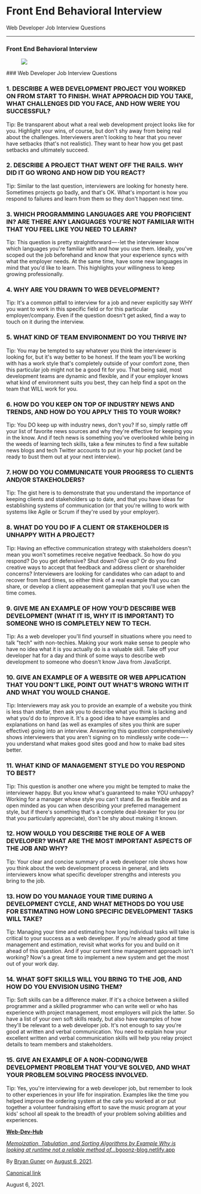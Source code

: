 # Front End Behavioral Interview

Web Developer Job Interview Questions

---

### Front End Behavioral Interview

<figure><img src="https://cdn-images-1.medium.com/max/800/0*h1f0wDTq6vj_V8QS.png" class="graf-image" /></figure>### Web Developer Job Interview Questions

### 1. DESCRIBE A WEB DEVELOPMENT PROJECT YOU WORKED ON FROM START TO FINISH. WHAT APPROACH DID YOU TAKE, WHAT CHALLENGES DID YOU FACE, AND HOW WERE YOU SUCCESSFUL?

Tip: Be transparent about what a real web development project looks like for you. Highlight your wins, of course, but don't shy away from being real about the challenges. Interviewers aren't looking to hear that you never have setbacks (that's not realistic). They want to hear how you get past setbacks and ultimately succeed.

### 2. DESCRIBE A PROJECT THAT WENT OFF THE RAILS. WHY DID IT GO WRONG AND HOW DID YOU REACT?

Tip: Similar to the last question, interviewers are looking for honesty here. Sometimes projects go badly, and that's OK. What's important is how you respond to failures and learn from them so they don't happen next time.

### 3. WHICH PROGRAMMING LANGUAGES ARE YOU PROFICIENT IN? ARE THERE ANY LANGUAGES YOU'RE NOT FAMILIAR WITH THAT YOU FEEL LIKE YOU NEED TO LEARN?

Tip: This question is pretty straightforward — -let the interviewer know which languages you're familiar with and how you use them. Ideally, you've scoped out the job beforehand and know that your experience syncs with what the employer needs. At the same time, have some new languages in mind that you'd like to learn. This highlights your willingness to keep growing professionally.

### 4. WHY ARE YOU DRAWN TO WEB DEVELOPMENT?

Tip: It's a common pitfall to interview for a job and never explicitly say WHY you want to work in this specific field or for this particular employer/company. Even if the question doesn't get asked, find a way to touch on it during the interview.

### 5. WHAT KIND OF TEAM ENVIRONMENT DO YOU THRIVE IN?

Tip: You may be tempted to say whatever you think the interviewer is looking for, but it's way better to be honest. If the team you'll be working with has a work style that's completely outside of your comfort zone, then this particular job might not be a good fit for you. That being said, most development teams are dynamic and flexible, and if your employer knows what kind of environment suits you best, they can help find a spot on the team that WILL work for you.

### 6. HOW DO YOU KEEP ON TOP OF INDUSTRY NEWS AND TRENDS, AND HOW DO YOU APPLY THIS TO YOUR WORK?

Tip: You DO keep up with industry news, don't you? If so, simply rattle off your list of favorite news sources and why they're effective for keeping you in the know. And if tech news is something you've overlooked while being in the weeds of learning tech skills, take a few minutes to find a few suitable news blogs and tech Twitter accounts to put in your hip pocket (and be ready to bust them out at your next interview).

### 7. HOW DO YOU COMMUNICATE YOUR PROGRESS TO CLIENTS AND/OR STAKEHOLDERS?

Tip: The gist here is to demonstrate that you understand the importance of keeping clients and stakeholders up to date, and that you have ideas for establishing systems of communication (or that you're willing to work with systems like Agile or Scrum if they're used by your employer).

### 8. WHAT DO YOU DO IF A CLIENT OR STAKEHOLDER IS UNHAPPY WITH A PROJECT?

Tip: Having an effective communication strategy with stakeholders doesn't mean you won't sometimes receive negative feedback. So how do you respond? Do you get defensive? Shut down? Give up? Or do you find creative ways to accept that feedback and address client or shareholder concerns? Interviewers are looking for candidates who can adapt to and recover from hard times, so either think of a real example that you can share, or develop a client appeasement gameplan that you'll use when the time comes.

### 9. GIVE ME AN EXAMPLE OF HOW YOU'D DESCRIBE WEB DEVELOPMENT (WHAT IT IS, WHY IT IS IMPORTANT) TO SOMEONE WHO IS COMPLETELY NEW TO TECH.

Tip: As a web developer you'll find yourself in situations where you need to talk "tech" with non-techies. Making your work make sense to people who have no idea what it is you actually do is a valuable skill. Take off your developer hat for a day and think of some ways to describe web development to someone who doesn't know Java from JavaScript.

### 10. GIVE AN EXAMPLE OF A WEBSITE OR WEB APPLICATION THAT YOU DON'T LIKE, POINT OUT WHAT'S WRONG WITH IT AND WHAT YOU WOULD CHANGE.

Tip: Interviewers may ask you to provide an example of a website you think is less than stellar, then ask you to describe what you think is lacking and what you'd do to improve it. It's a good idea to have examples and explanations on hand (as well as examples of sites you think are super effective) going into an interview. Answering this question comprehensively shows interviewers that you aren't signing on to mindlessly write code — -you understand what makes good sites good and how to make bad sites better.

### 11. WHAT KIND OF MANAGEMENT STYLE DO YOU RESPOND TO BEST?

Tip: This question is another one where you might be tempted to make the interviewer happy. But you know what's guaranteed to make YOU unhappy? Working for a manager whose style you can't stand. Be as flexible and as open minded as you can when describing your preferred management style, but if there's something that's a complete deal-breaker for you (or that you particularly appreciate), don't be shy about making it known.

### 12. HOW WOULD YOU DESCRIBE THE ROLE OF A WEB DEVELOPER? WHAT ARE THE MOST IMPORTANT ASPECTS OF THE JOB AND WHY?

Tip: Your clear and concise summary of a web developer role shows how you think about the web development process in general, and lets interviewers know what specific developer strengths and interests you bring to the job.

### 13. HOW DO YOU MANAGE YOUR TIME DURING A DEVELOPMENT CYCLE, AND WHAT METHODS DO YOU USE FOR ESTIMATING HOW LONG SPECIFIC DEVELOPMENT TASKS WILL TAKE?

Tip: Managing your time and estimating how long individual tasks will take is critical to your success as a web developer. If you're already good at time management and estimation, revisit what works for you and build on it ahead of this question. And if your current time management approach isn't working? Now's a great time to implement a new system and get the most out of your work day.

### 14. WHAT SOFT SKILLS WILL YOU BRING TO THE JOB, AND HOW DO YOU ENVISION USING THEM?

Tip: Soft skills can be a difference maker. If it's a choice between a skilled programmer and a skilled programmer who can write well or who has experience with project management, most employers will pick the latter. So have a list of your own soft skills ready, but also have examples of how they'll be relevant to a web developer job. It's not enough to say you're good at written and verbal communication. You need to explain how your excellent written and verbal communication skills will help you relay project details to team members and stakeholders.

### 15. GIVE AN EXAMPLE OF A NON-CODING/WEB DEVELOPMENT PROBLEM THAT YOU'VE SOLVED, AND WHAT YOUR PROBLEM SOLVING PROCESS INVOLVED.

Tip: Yes, you're interviewing for a web developer job, but remember to look to other experiences in your life for inspiration. Examples like the time you helped improve the ordering system at the cafe you worked at or put together a volunteer fundraising effort to save the music program at your kids' school all speak to the breadth of your problem solving abilities and experiences.

<a href="https://bgoonz-blog.netlify.app/" class="markup--anchor markup--mixtapeEmbed-anchor" title="https://bgoonz-blog.netlify.app/"><strong>Web-Dev-Hub</strong>
<br/>

<em>Memoization, Tabulation, and Sorting Algorithms by Example Why is looking at runtime not a reliable method of…</em>bgoonz-blog.netlify.app</a><a href="https://bgoonz-blog.netlify.app/" class="js-mixtapeImage mixtapeImage u-ignoreBlock"></a>

By <a href="https://medium.com/@bryanguner" class="p-author h-card">Bryan Guner</a> on [August 6, 2021](https://medium.com/p/bf5c079f7461).

<a href="https://medium.com/@bryanguner/front-end-behavioral-interview-bf5c079f7461" class="p-canonical">Canonical link</a>

August 6, 2021.
